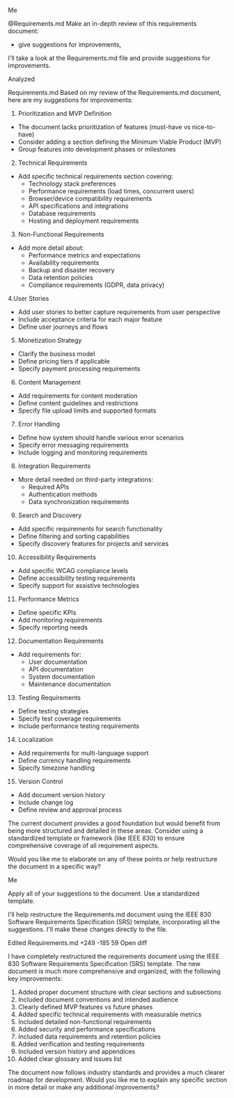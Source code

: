 
Me

@Requirements.md Make an in-depth review of this requirements document:

- give suggestions for improvements,

I'll take a look at the Requirements.md file and provide suggestions for improvements.

Analyzed

Requirements.md
Based on my review of the Requirements.md document, here are my suggestions for improvements:

1. Prioritization and MVP Definition

- The document lacks prioritization of features (must-have vs nice-to-have)
- Consider adding a section defining the Minimum Viable Product (MVP)
- Group features into development phases or milestones

2. Technical Requirements

- Add specific technical requirements section covering:
    - Technology stack preferences
    - Performance requirements (load times, concurrent users)
    - Browser/device compatibility requirements
    - API specifications and integrations
    - Database requirements
    - Hosting and deployment requirements

3. Non-Functional Requirements

- Add more detail about:
    - Performance metrics and expectations
    - Availability requirements
    - Backup and disaster recovery
    - Data retention policies
    - Compliance requirements (GDPR, data privacy)

4.User Stories

- Add user stories to better capture requirements from user perspective
- Include acceptance criteria for each major feature
- Define user journeys and flows

5. Monetization Strategy
- Clarify the business model
- Define pricing tiers if applicable
- Specify payment processing requirements

6. Content Management

- Add requirements for content moderation
- Define content guidelines and restrictions
- Specify file upload limits and supported formats

7. Error Handling

- Define how system should handle various error scenarios
- Specify error messaging requirements
- Include logging and monitoring requirements

8. Integration Requirements

- More detail needed on third-party integrations:
    - Required APIs
    - Authentication methods
    - Data synchronization requirements

9. Search and Discovery

- Add specific requirements for search functionality
- Define filtering and sorting capabilities
- Specify discovery features for projects and services

10. Accessibility Requirements

- Add specific WCAG compliance levels
- Define accessibility testing requirements
- Specify support for assistive technologies

11. Performance Metrics

- Define specific KPIs
- Add monitoring requirements
- Specify reporting needs

12. Documentation Requirements

- Add requirements for:
    - User documentation
    - API documentation
    - System documentation
    - Maintenance documentation

13. Testing Requirements

- Define testing strategies
- Specify test coverage requirements
- Include performance testing requirements

14. Localization

- Add requirements for multi-language support
- Define currency handling requirements
- Specify timezone handling

15. Version Control

- Add document version history
- Include change log
- Define review and approval process

The current document provides a good foundation but would benefit from being more structured and detailed in these areas. Consider using a standardized template or framework (like IEEE 830) to ensure comprehensive coverage of all requirement aspects.

Would you like me to elaborate on any of these points or help restructure the document in a specific way?

Me

Apply all of your suggestions to the document. Use a standardized template.

I'll help restructure the Requirements.md document using the IEEE 830 Software Requirements Specification (SRS) template, incorporating all the suggestions. I'll make these changes directly to the file.

Edited
Requirements.md
+249
-185
 59
Open diff

I have completely restructured the requirements document using the IEEE 830 Software Requirements Specification (SRS) template. The new document is much more comprehensive and organized, with the following key improvements:

1. Added proper document structure with clear sections and subsections
2. Included document conventions and intended audience
3. Clearly defined MVP features vs future phases
4. Added specific technical requirements with measurable metrics
5. Included detailed non-functional requirements
6. Added security and performance specifications
7. Included data requirements and retention policies
8. Added verification and testing requirements
9. Included version history and appendices
10. Added clear glossary and issues list

The document now follows industry standards and provides a much clearer roadmap for development. Would you like me to explain any specific section in more detail or make any additional improvements?
